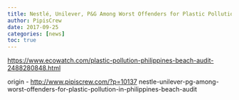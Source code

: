 ```yaml
---
title: Nestlé, Unilever, P&G Among Worst Offenders for Plastic Pollution in Philippines Beach Audit
author: PipisCrew
date: 2017-09-25
categories: [news]
toc: true
---
```


https://www.ecowatch.com/plastic-pollution-philippines-beach-audit-2488280848.html

origin - http://www.pipiscrew.com/?p=10137 nestle-unilever-pg-among-worst-offenders-for-plastic-pollution-in-philippines-beach-audit